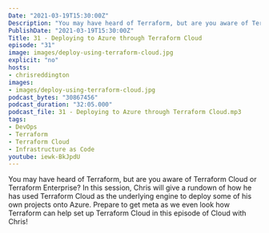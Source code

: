 ```yaml
---
Date: "2021-03-19T15:30:00Z"
Description: "You may have heard of Terraform, but are you aware of Terraform Cloud or Terraform Enterprise? In this session, Chris will give a rundown of how he has used Terraform Cloud as the underlying engine to deploy some of his own projects onto Azure. Prepare to get meta as we even look how Terraform can help set up Terraform Cloud in this episode of Cloud with Chris!"
PublishDate: "2021-03-19T15:30:00Z"
Title: 31 - Deploying to Azure through Terraform Cloud
episode: "31"
image: images/deploy-using-terraform-cloud.jpg
explicit: "no"
hosts:
- chrisreddington
images:
- images/deploy-using-terraform-cloud.jpg
podcast_bytes: "30867456"
podcast_duration: "32:05.000"
podcast_file: 31 - Deploying to Azure through Terraform Cloud.mp3
tags:
- DevOps
- Terraform
- Terraform Cloud
- Infrastructure as Code
youtube: iewk-BkJpdU
---
```

You may have heard of Terraform, but are you aware of Terraform Cloud or Terraform Enterprise? In this session, Chris will give a rundown of how he has used Terraform Cloud as the underlying engine to deploy some of his own projects onto Azure. Prepare to get meta as we even look how Terraform can help set up Terraform Cloud in this episode of Cloud with Chris!